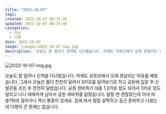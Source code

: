 ```yaml
---
title: "2022-10-07"
tags:
created: 2022-10-07 08:37:45
updated: 2022-10-07 08:37:45
categories:
  - 러닝
  - 기록
date: 2022-10-07
image: /images/2022-10-07-img.jpg
description: "오늘도 잘 일어나 산책을 다녀왔습니다. 어제도 유튜브에서 오래 못달리는 이유를 배웠습니다. 그래서 오늘은 좀더 천천히 달려서 3키로를 달려보기로 하고 공원에 입장 후 신발끈을 조인 후 천천히 달렸습니다. 공원 한바퀴가 대충 1.2키로 정도 되어서 3키로 정도 달리고 나니 애매하게 남아서"
---
```


![2022-10-07-img.jpg](/images/2022-10-07-img.jpg)
 
 

오늘도 잘 일어나 산책을 다녀왔습니다. 어제도 유튜브에서 오래 못달리는 이유를 배웠습니다. 그래서 오늘은 좀더 천천히 달려서 3키로를 달려보기로 하고 공원에 입장 후 신발끈을 조인 후 천천히 달렸습니다. 공원 한바퀴가 대충 1.2키로 정도 되어서 3키로 정도 달리고 나니 애매하게 남아서 공원 세바퀴를 달렸습니다. 달릴 땐 괜찮았는데 아내 마중?하러 걸어가니 역시 통증이 있네요. 집에 와서 찜질 살짝하고 출근 준비하고 나왔는데 다행히 큰 문제는 없습니다.
